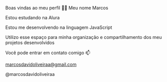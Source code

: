 Boas vindas ao meu perfil 💙💙
Meu nome Marcos 

Estou estudando na Alura

Estou me desenvolvendo na linguagem JavaScript

Utilizo esse espaço para minha organização e compartilhamento dos meu projetos desenvolvidos

Você pode entrar em contato comigo 📫

marcosdavidoliveiraa@gmail.com

@marcosdavidoliveiraa
